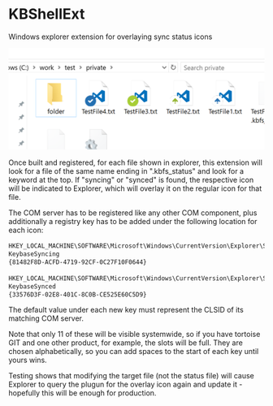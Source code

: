 # KBShellExt
Windows explorer extension for overlaying sync status icons

![Alt text](/KBShellExt.png?raw=true)

Once built and registered, for each file shown in explorer, this extension will look for a file of the same name ending in ".kbfs_status" and look for a keyword at the top. If "syncing" or "synced" is found, the respective icon will be indicated to Explorer, which will overlay it on the regular icon for that file.

The COM server has to be registered like any other COM component, plus additionally a registry key has to be added under the following location for each icon:
```
HKEY_LOCAL_MACHINE\SOFTWARE\Microsoft\Windows\CurrentVersion\Explorer\ShellIconOverlayIdentifiers\   KeybaseSyncing
{81482F8D-ACFD-4719-92CF-0C27F10F0644}

HKEY_LOCAL_MACHINE\SOFTWARE\Microsoft\Windows\CurrentVersion\Explorer\ShellIconOverlayIdentifiers\   KeybaseSynced
{33576D3F-02E8-401C-8C0B-CE525E60C5D9}
```
The default value under each new key must represent the CLSID of its matching COM server.

Note that only 11 of these will be visible systemwide, so if you have tortoise GIT and one other product, for example, the slots will be full. They are chosen alphabetically, so you can add spaces to the start of each key until yours wins.

Testing shows that modifying the target file (not the status file) will cause Explorer to query the plugun for the overlay icon again and update it - hopefully this will be enough for production.
